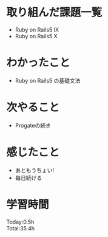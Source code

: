 # 取り組んだ課題一覧
- Ruby on Rails5 Ⅸ
- Ruby on Rails5 Ⅹ
# わかったこと
- Ruby on Rails5 の基礎文法
# 次やること
- Progateの続き
# 感じたこと
- あともうちょい!
- 毎日続ける
# 学習時間
Today:0.5h  
Total:35.4h
